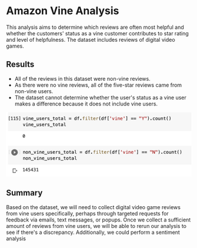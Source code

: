 # Amazon Vine Analysis
This analysis aims to determine which reviews are often most helpful and whether the customers' status as a vine customer contributes to star rating and level of helpfulness. The dataset includes reviews of digital video games. 

## Results 

- All of the reviews in this dataset were non-vine reviews. 
- As there were no vine reviews, all of the five-star reviews came from non-vine users. 
- The dataset cannot determine whether the user's status as a vine user makes a difference because it does not include vine users. 

![](images/totals.png)

## Summary 
Based on the dataset, we will need to collect digital video game reviews from vine users specifically, perhaps through targeted requests for feedback via emails, text messages, or popups. Once we collect a sufficient amount of reviews from vine users, we will be able to rerun our analysis to see if there's a discrepancy. Additionally, we could perform a sentiment analysis 


